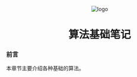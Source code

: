<p align="center">
	<img alt="logo" src="https://img.zxdmy.com/2022/202205161733131.png">
</p>
<h1 align="center" >算法基础笔记</h1>

### 前言

本章节主要介绍各种基础的算法。

